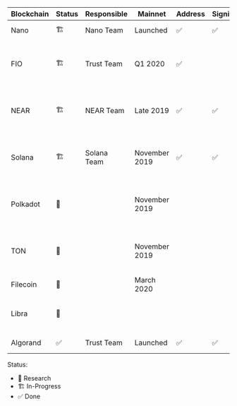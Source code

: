 | Blockchain | Status | Responsible | Mainnet | Address | Signing | Features | RPC |
| -          | -           | -      | -       | -       | -       | -       | -   |
| Nano | 🏗| Nano Team | Launched | ✅ | ✅ | Coin Transfer | None | 
| FIO | 🏗| Trust Team | Q1 2020 | ✅ |  | Coin Transfer / Payment Request | |
| NEAR | 🏗| NEAR Team | Late 2019 | ✅ | ✅ | Coin Transfer / Smart Contract / Staking | |
| Solana | 🏗| Solana Team | November 2019 | ✅ | ✅ | Coin Transfer / Smart Contract / Staking |
| Polkadot | 🔬|   | November 2019 |  |  | Coin Transfer / Smart Contract / Staking | |
| TON | 🔬|  | November 2019 |  |  | Coin Transfer / Smart Contract / Staking | |
| Filecoin | 🔬|  | March 2020 |  |  | Coin Transfer | |
| Libra | 🔬|  |  |  |  | Coin Transfer / Smart Contract | |
| Algorand | ✅| Trust Team | Launched | ✅ | ✅ | Coin Transfer | None |

Status:
- 🔬 Research
- 🏗 In-Progress 
- ✅ Done
